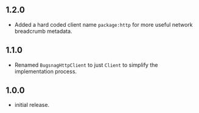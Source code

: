 ## 1.2.0

* Added a hard coded client name `package:http` for more useful network breadcrumb metadata.

## 1.1.0

* Renamed `BugsnagHttpClient` to just `Client` to simplify the implementation process.

## 1.0.0

* initial release.
